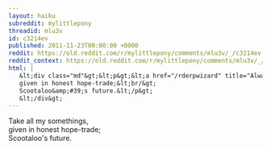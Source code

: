 ```yaml
---
layout: haiku
subreddit: mylittlepony
threadid: mlu3v
id: c3214ev
published: 2011-11-23T00:00:00 +0000
reddit: https://old.reddit.com/r/mylittlepony/comments/mlu3v/_/c3214ev
reddit_context: https://old.reddit.com/r/mylittlepony/comments/mlu3v/_/c3214ev?context=3
html: |
   &lt;div class="md"&gt;&lt;p&gt;&lt;a href="/rderpwizard" title="Always Relevant / Loyalty Starts With Orphans / Paper Bag Princess"&gt;&lt;/a&gt; Take all my somethings,&lt;br/&gt;
   given in honest hope-trade;&lt;br/&gt;
   Scootaloo&amp;#39;s future.&lt;/p&gt;
   &lt;/div&gt;
---
```


[](/rderpwizard "Always Relevant / Loyalty Starts With Orphans / Paper Bag Princess") Take all my somethings,  
given in honest hope-trade;  
Scootaloo's future.
